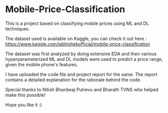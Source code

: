 # Mobile-Price-Classification

This is a project based on classifying mobile prices using ML and DL techniques.

The dataset used is available on Kaggle, you can check it out here : https://www.kaggle.com/iabhishekofficial/mobile-price-classification

The dataset was first analyzed by doing extensive EDA and then various hyperparameterized ML and DL models were used to predict a price range, given the mobile phone's features.

I have uploaded the code file and project report for the same. The report contains a detailed explanation for the rationale behind the code.

Special thanks to Nitish Bhardwaj Putrevu and Bharath TVNS who helped make this possible!

Hope you like it :)

